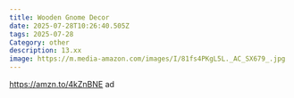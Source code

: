 ```yaml
---
title: Wooden Gnome Decor
date: 2025-07-28T10:26:40.505Z
tags: 2025-07-28
Category: other
description: 13.xx
image: https://m.media-amazon.com/images/I/81fs4PKgL5L._AC_SX679_.jpg
---
```

https://amzn.to/4kZnBNE     ad